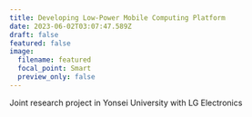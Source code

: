 ```yaml
---
title: Developing Low-Power Mobile Computing Platform
date: 2023-06-02T03:07:47.589Z
draft: false
featured: false
image:
  filename: featured
  focal_point: Smart
  preview_only: false
---
```

Joint research project in Yonsei University with LG Electronics
